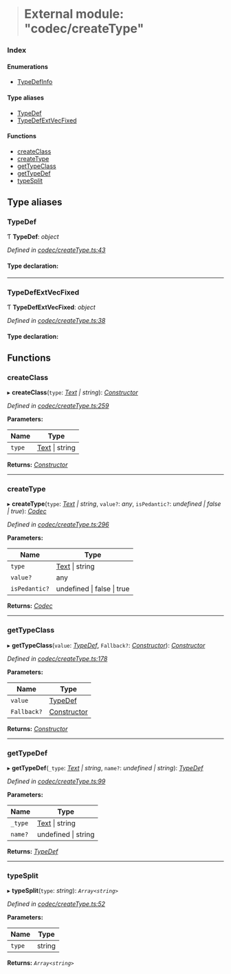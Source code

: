 > # External module: "codec/createType"

### Index

#### Enumerations

* [TypeDefInfo](../enums/_codec_createtype_.typedefinfo.md)

#### Type aliases

* [TypeDef](_codec_createtype_.md#typedef)
* [TypeDefExtVecFixed](_codec_createtype_.md#typedefextvecfixed)

#### Functions

* [createClass](_codec_createtype_.md#createclass)
* [createType](_codec_createtype_.md#createtype)
* [getTypeClass](_codec_createtype_.md#gettypeclass)
* [getTypeDef](_codec_createtype_.md#gettypedef)
* [typeSplit](_codec_createtype_.md#typesplit)

## Type aliases

###  TypeDef

Ƭ **TypeDef**: *object*

*Defined in [codec/createType.ts:43](https://github.com/polkadot-js/api/blob/917168a/packages/types/src/codec/createType.ts#L43)*

#### Type declaration:

___

###  TypeDefExtVecFixed

Ƭ **TypeDefExtVecFixed**: *object*

*Defined in [codec/createType.ts:38](https://github.com/polkadot-js/api/blob/917168a/packages/types/src/codec/createType.ts#L38)*

#### Type declaration:

## Functions

###  createClass

▸ **createClass**(`type`: *[Text](../classes/_primitive_text_.text.md) | string*): *[Constructor](../interfaces/_types_.constructor.md)*

*Defined in [codec/createType.ts:259](https://github.com/polkadot-js/api/blob/917168a/packages/types/src/codec/createType.ts#L259)*

**Parameters:**

Name | Type |
------ | ------ |
`type` | [Text](../classes/_primitive_text_.text.md) \| string |

**Returns:** *[Constructor](../interfaces/_types_.constructor.md)*

___

###  createType

▸ **createType**(`type`: *[Text](../classes/_primitive_text_.text.md) | string*, `value?`: *any*, `isPedantic?`: *undefined | false | true*): *[Codec](../interfaces/_types_.codec.md)*

*Defined in [codec/createType.ts:296](https://github.com/polkadot-js/api/blob/917168a/packages/types/src/codec/createType.ts#L296)*

**Parameters:**

Name | Type |
------ | ------ |
`type` | [Text](../classes/_primitive_text_.text.md) \| string |
`value?` | any |
`isPedantic?` | undefined \| false \| true |

**Returns:** *[Codec](../interfaces/_types_.codec.md)*

___

###  getTypeClass

▸ **getTypeClass**(`value`: *[TypeDef](_codec_createtype_.md#typedef)*, `Fallback?`: *[Constructor](../interfaces/_types_.constructor.md)*): *[Constructor](../interfaces/_types_.constructor.md)*

*Defined in [codec/createType.ts:178](https://github.com/polkadot-js/api/blob/917168a/packages/types/src/codec/createType.ts#L178)*

**Parameters:**

Name | Type |
------ | ------ |
`value` | [TypeDef](_codec_createtype_.md#typedef) |
`Fallback?` | [Constructor](../interfaces/_types_.constructor.md) |

**Returns:** *[Constructor](../interfaces/_types_.constructor.md)*

___

###  getTypeDef

▸ **getTypeDef**(`_type`: *[Text](../classes/_primitive_text_.text.md) | string*, `name?`: *undefined | string*): *[TypeDef](_codec_createtype_.md#typedef)*

*Defined in [codec/createType.ts:99](https://github.com/polkadot-js/api/blob/917168a/packages/types/src/codec/createType.ts#L99)*

**Parameters:**

Name | Type |
------ | ------ |
`_type` | [Text](../classes/_primitive_text_.text.md) \| string |
`name?` | undefined \| string |

**Returns:** *[TypeDef](_codec_createtype_.md#typedef)*

___

###  typeSplit

▸ **typeSplit**(`type`: *string*): *`Array<string>`*

*Defined in [codec/createType.ts:52](https://github.com/polkadot-js/api/blob/917168a/packages/types/src/codec/createType.ts#L52)*

**Parameters:**

Name | Type |
------ | ------ |
`type` | string |

**Returns:** *`Array<string>`*